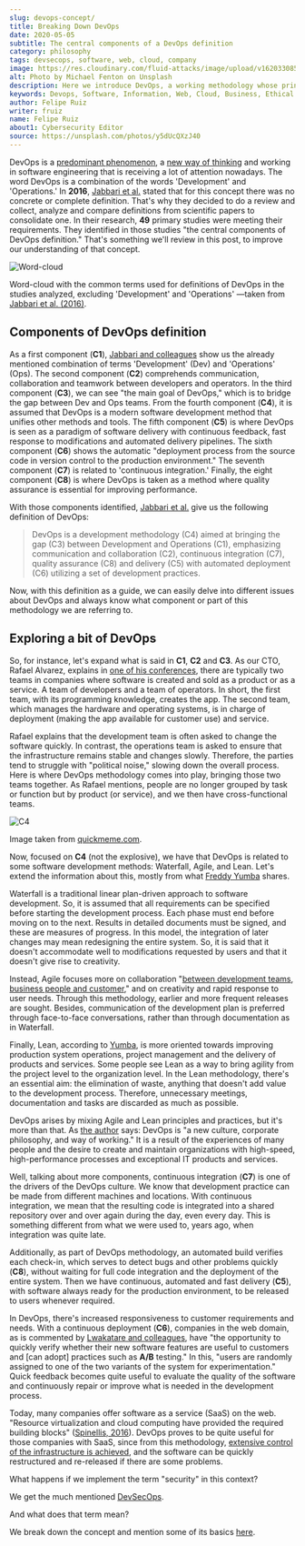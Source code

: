 ```yaml
---
slug: devops-concept/
title: Breaking Down DevOps
date: 2020-05-05
subtitle: The central components of a DevOps definition
category: philosophy
tags: devsecops, software, web, cloud, company
image: https://res.cloudinary.com/fluid-attacks/image/upload/v1620330851/blog/devops-concept/cover_gyaf3f.webp
alt: Photo by Michael Fenton on Unsplash
description: Here we introduce DevOps, a working methodology whose principles are communication, collaboration, automation, continuous release, and quick reaction.
keywords: Devops, Software, Information, Web, Cloud, Business, Ethical Hacking, Pentesting
author: Felipe Ruiz
writer: fruiz
name: Felipe Ruiz
about1: Cybersecurity Editor
source: https://unsplash.com/photos/y5dUcQXzJ40
---
```


DevOps is a [predominant phenomenon](https://www.researchgate.net/publication/297573467_Towards_DevOps_in_the_Embedded_Systems_Domain_Why_is_It_so_Hard),
a [new way of thinking](https://dl.acm.org/doi/pdf/10.1145/2962695.2962707)
and working in software engineering
that is receiving a lot of attention nowadays.
The word DevOps is a combination
of the words 'Development' and 'Operations.'
In **2016**,
[Jabbari et al.](https://dl.acm.org/doi/pdf/10.1145/2962695.2962707)
stated that
for this concept
there was no concrete or complete definition.
That's why they decided to do a review
and collect, analyze and compare definitions
from scientific papers
to consolidate one.
In their research,
**49** primary studies were meeting their requirements.
They identified in those studies
"the central components of DevOps definition."
That's something we'll review in this post,
to improve our understanding of that concept.

<div class="imgblock">

![Word-cloud](https://res.cloudinary.com/fluid-attacks/image/upload/v1620330850/blog/devops-concept/cloud_q0zb4z.webp)

<div class="title">

Word-cloud with the common terms
used for definitions of DevOps
in the studies analyzed,
excluding 'Development' and 'Operations'
—taken from [Jabbari et al. (2016)](https://dl.acm.org/doi/pdf/10.1145/2962695.2962707).

</div>

</div>

## Components of DevOps definition

As a first component (**C1**),
[Jabbari and colleagues](https://dl.acm.org/doi/pdf/10.1145/2962695.2962707)
show us the already mentioned combination of terms
'Development' (Dev) and 'Operations' (Ops).
The second component (**C2**) comprehends communication,
collaboration and teamwork
between developers and operators.
In the third component (**C3**),
we can see "the main goal of DevOps,"
which is to bridge the gap between Dev and Ops teams.
From the fourth component (**C4**),
it is assumed that
DevOps is a modern software development method
that unifies other methods and tools.
The fifth component (**C5**) is where DevOps is seen
as a paradigm of software delivery
with continuous feedback,
fast response to modifications
and automated delivery pipelines.
The sixth component (**C6**) shows the automatic "deployment process
from the source code in version control
to the production environment."
The seventh component (**C7**) is related to 'continuous integration.'
Finally,
the eight component (**C8**) is where DevOps is taken as a method
where quality assurance is essential
for improving performance.

With those components identified,
[Jabbari et al.](https://dl.acm.org/doi/pdf/10.1145/2962695.2962707)
give us the following definition of DevOps:

> DevOps is a development methodology (C4)
> aimed at bringing the gap (C3)
> between Development and Operations (C1),
> emphasizing communication and collaboration (C2),
> continuous integration (C7),
> quality assurance (C8) and delivery (C5)
> with automated deployment (C6)
> utilizing a set of development practices.

Now,
with this definition as a guide,
we can easily delve into different issues about DevOps
and always know
what component or part of this methodology
we are referring to.

## Exploring a bit of DevOps

So,
for instance,
let's expand what is said in **C1**, **C2** and **C3**.
As our CTO,
Rafael Alvarez,
explains in [one of his conferences](../../about-us/events/burn-the-datacenter/),
there are typically two teams in companies
where software is created and sold
as a product or as a service.
A team of developers and a team of operators.
In short,
the first team,
with its programming knowledge,
creates the app.
The second team,
which manages the hardware and operating systems,
is in charge of deployment
(making the app available for customer use)
and service.

Rafael explains that
the development team is often asked
to change the software quickly.
In contrast,
the operations team is asked
to ensure that the infrastructure remains stable
and changes slowly.
Therefore,
the parties tend to struggle with "political noise,"
slowing down the overall process.
Here is where DevOps methodology comes into play,
bringing those two teams together.
As Rafael mentions,
people are no longer grouped by task or function
but by product (or service),
and we then have cross-functional teams.

<div class="imgblock">

![C4](https://res.cloudinary.com/fluid-attacks/image/upload/v1620330850/blog/devops-concept/c4_ezfxq0.webp)

<div class="title">

Image taken from [quickmeme.com](http://www.quickmeme.com/meme/35gk6h).

</div>

</div>

Now,
focused on **C4**
(not the explosive),
we have that DevOps is related to some software development methods:
Waterfall,
Agile, and Lean.
Let's extend the information about this,
mostly from what [Freddy Yumba](https://medium.com/@freddyyumba/contrasting-the-waterfall-model-agile-lean-and-devops-a95cd9acf58)
shares.

Waterfall is a traditional linear plan-driven approach
to software development.
So,
it is assumed that
all requirements can be specified
before starting the development process.
Each phase must end before moving on to the next.
Results in detailed documents must be signed,
and these are measures of progress.
In this model,
the integration of later changes
may mean redesigning the entire system.
So,
it is said that
it doesn't accommodate well to modifications requested by users
and that it doesn't give rise to creativity.

Instead,
Agile focuses more on collaboration "[between development teams,
business people and customer](https://medium.com/@freddyyumba/contrasting-the-waterfall-model-agile-lean-and-devops-a95cd9acf58),"
and on creativity
and rapid response to user needs.
Through this methodology,
earlier and more frequent releases are sought.
Besides,
communication of the development plan is preferred
through face-to-face conversations,
rather than through documentation
as in Waterfall.

Finally,
Lean,
according to [Yumba](https://medium.com/@freddyyumba/contrasting-the-waterfall-model-agile-lean-and-devops-a95cd9acf58),
is more oriented towards improving production system operations,
project management
and the delivery of products and services.
Some people see Lean as a way
to bring agility from the project level
to the organization level.
In the Lean methodology,
there's an essential aim:
the elimination of waste,
anything that doesn't add value to the development process.
Therefore,
unnecessary meetings,
documentation and tasks are discarded
as much as possible.

DevOps arises by mixing Agile and Lean principles and practices,
but it's more than that.
As [the author](https://medium.com/@freddyyumba/contrasting-the-waterfall-model-agile-lean-and-devops-a95cd9acf58)
says:
DevOps is "a new culture,
corporate philosophy,
and way of working."
It is a result of the experiences of many people
and the desire to create
and maintain organizations with high-speed,
high-performance processes
and exceptional IT products and services.

Well,
talking about more components,
continuous integration (**C7**) is one of the drivers
of the DevOps culture.
We know that
development practice can be made from different machines and locations.
With continuous integration,
we mean that
the resulting code is integrated into a shared repository
over and over again during the day,
even every day.
This is something different
from what we were used to,
years ago,
when integration was quite late.

Additionally,
as part of DevOps methodology,
an automated build verifies each check-in,
which serves to detect bugs and other problems quickly (**C8**),
without waiting for full code integration
and the deployment of the entire system.
Then we have continuous,
automated and fast delivery (**C5**),
with software always ready for the production environment,
to be released to users whenever required.

In DevOps,
there's increased responsiveness
to customer requirements and needs.
With a continuous deployment (**C6**),
companies in the web domain,
as is commented by [Lwakatare and colleagues](https://www.researchgate.net/publication/297573467_Towards_DevOps_in_the_Embedded_Systems_Domain_Why_is_It_so_Hard),
have "the opportunity to quickly verify
whether their new software features are useful to customers
and \[can adopt\] practices such as **A/B** testing."
In this,
"users are randomly assigned
to one of the two variants of the system
for experimentation."
Quick feedback becomes quite useful
to evaluate the quality of the software
and continuously repair or improve
what is needed in the development process.

Today,
many companies offer software as a service (SaaS) on the web.
"Resource virtualization and cloud computing
have provided the required building blocks"
([Spinellis, 2016](https://ieeexplore.ieee.org/stamp/stamp.jsp?tp=&arnumber=7458759)).
DevOps proves to be quite useful
for those companies with SaaS,
since from this methodology,
[extensive control of the infrastructure is achieved](https://www.researchgate.net/publication/297573467_Towards_DevOps_in_the_Embedded_Systems_Domain_Why_is_It_so_Hard),
and the software can be quickly restructured and re-released
if there are some problems.

What happens if we implement the term "security" in this context?

We get the much mentioned [DevSecOps](../../solutions/devsecops/).

And what does that term mean?

We break down the concept
and mention some of its basics [here](../devsecops-concept/).
